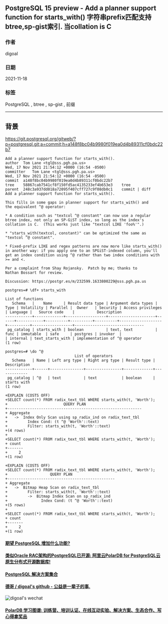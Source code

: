 ## PostgreSQL 15 preview - Add a planner support function for starts_with() 字符串prefix匹配支持btree,sp-gist索引. 当collation is C  
  
### 作者  
digoal  
  
### 日期  
2021-11-18  
  
### 标签  
PostgreSQL , btree , sp-gist , 前缀    
  
----  
  
## 背景  
https://git.postgresql.org/gitweb/?p=postgresql.git;a=commit;h=a148f8bc04b9980f019ea0d4b89311cf0bdc22b7  
  
```  
Add a planner support function for starts_with().  
author	Tom Lane <tgl@sss.pgh.pa.us>	  
Wed, 17 Nov 2021 21:54:12 +0000 (16:54 -0500)  
committer	Tom Lane <tgl@sss.pgh.pa.us>	  
Wed, 17 Nov 2021 21:54:12 +0000 (16:54 -0500)  
commit	a148f8bc04b9980f019ea0d4b89311cf0bdc22b7  
tree	58867cab7541cf8f150fd5ac4135233ef4b653e3	tree  
parent	248c3a937dd018a72095f407cff727c9f08db0c1	commit | diff  
Add a planner support function for starts_with().  
  
This fills in some gaps in planner support for starts_with() and  
the equivalent ^@ operator:  
  
* A condition such as "textcol ^@ constant" can now use a regular  
btree index, not only an SP-GiST index, so long as the index's  
collation is C.  (This works just like "textcol LIKE 'foo%'".)  
  
* "starts_with(textcol, constant)" can be optimized the same as  
"textcol ^@ constant".  
  
* Fixed-prefix LIKE and regex patterns are now more like starts_with()  
in another way: if you apply one to an SPGiST-indexed column, you'll  
get an index condition using ^@ rather than two index conditions with  
>= and <.  
  
Per a complaint from Shay Rojansky.  Patch by me; thanks to  
Nathan Bossart for review.  
  
Discussion: https://postgr.es/m/232599.1633800229@sss.pgh.pa.us  
```  
  
```  
postgres=# \df+ starts_with  
                                                                                            List of functions  
   Schema   |    Name     | Result data type | Argument data types | Type | Volatility | Parallel |  Owner   | Security | Access privileges | Language |   Source code    |          Description            
------------+-------------+------------------+---------------------+------+------------+----------+----------+----------+-------------------+----------+------------------+-------------------------------  
 pg_catalog | starts_with | boolean          | text, text          | func | immutable  | safe     | postgres | invoker  |                   | internal | text_starts_with | implementation of ^@ operator  
(1 row)  
  
postgres=# \do ^@  
                               List of operators  
   Schema   | Name | Left arg type | Right arg type | Result type | Description   
------------+------+---------------+----------------+-------------+-------------  
 pg_catalog | ^@   | text          | text           | boolean     | starts with  
(1 row)  
```  
  
```  
+EXPLAIN (COSTS OFF)  
+SELECT count(*) FROM radix_text_tbl WHERE starts_with(t, 'Worth');  
+                         QUERY PLAN                           
+------------------------------------------------------------  
+ Aggregate  
+   ->  Index Only Scan using sp_radix_ind on radix_text_tbl  
+         Index Cond: (t ^@ 'Worth'::text)  
+         Filter: starts_with(t, 'Worth'::text)  
+(4 rows)  
+  
+SELECT count(*) FROM radix_text_tbl WHERE starts_with(t, 'Worth');  
+ count   
+-------  
+     2  
+(1 row)  
  
+EXPLAIN (COSTS OFF)  
+SELECT count(*) FROM radix_text_tbl WHERE starts_with(t, 'Worth');  
+                   QUERY PLAN                     
+------------------------------------------------  
+ Aggregate  
+   ->  Bitmap Heap Scan on radix_text_tbl  
+         Filter: starts_with(t, 'Worth'::text)  
+         ->  Bitmap Index Scan on sp_radix_ind  
+               Index Cond: (t ^@ 'Worth'::text)  
+(5 rows)  
+  
+SELECT count(*) FROM radix_text_tbl WHERE starts_with(t, 'Worth');  
+ count   
+-------  
+     2  
+(1 row)  
```  
    
  
#### [期望 PostgreSQL 增加什么功能?](https://github.com/digoal/blog/issues/76 "269ac3d1c492e938c0191101c7238216")
  
  
#### [类似Oracle RAC架构的PostgreSQL已开源: 阿里云PolarDB for PostgreSQL云原生分布式开源数据库!](https://github.com/ApsaraDB/PolarDB-for-PostgreSQL "57258f76c37864c6e6d23383d05714ea")
  
  
#### [PostgreSQL 解决方案集合](https://yq.aliyun.com/topic/118 "40cff096e9ed7122c512b35d8561d9c8")
  
  
#### [德哥 / digoal's github - 公益是一辈子的事.](https://github.com/digoal/blog/blob/master/README.md "22709685feb7cab07d30f30387f0a9ae")
  
  
![digoal's wechat](../pic/digoal_weixin.jpg "f7ad92eeba24523fd47a6e1a0e691b59")
  
  
#### [PolarDB 学习图谱: 训练营、培训认证、在线互动实验、解决方案、生态合作、写心得拿奖品](https://www.aliyun.com/database/openpolardb/activity "8642f60e04ed0c814bf9cb9677976bd4")
  
